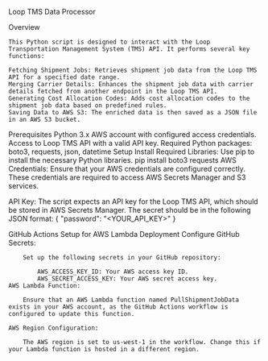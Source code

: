 Loop TMS Data Processor

Overview

    This Python script is designed to interact with the Loop Transportation Management System (TMS) API. It performs several key functions:

    Fetching Shipment Jobs: Retrieves shipment job data from the Loop TMS API for a specified date range.
    Merging Carrier Details: Enhances the shipment job data with carrier details fetched from another endpoint in the Loop TMS API.
    Generating Cost Allocation Codes: Adds cost allocation codes to the shipment job data based on predefined rules.
    Saving Data to AWS S3: The enriched data is then saved as a JSON file in an AWS S3 bucket.

Prerequisites
    Python 3.x
    AWS account with configured access credentials.
    Access to Loop TMS API with a valid API key.
    Required Python packages: boto3, requests, json, datetime
Setup
    Install Required Libraries:
    Use pip to install the necessary Python libraries.
        pip install boto3 requests
AWS Credentials:
    Ensure that your AWS credentials are configured correctly. These credentials are required to access AWS Secrets Manager and S3 services.

API Key:
    The script expects an API key for the Loop TMS API, which should be stored in AWS Secrets Manager. The secret should be in the following JSON format:
        { "password": "<YOUR_API_KEY>" }

GitHub Actions Setup for AWS Lambda Deployment
    Configure GitHub Secrets:

        Set up the following secrets in your GitHub repository:

            AWS_ACCESS_KEY_ID: Your AWS access key ID.
            AWS_SECRET_ACCESS_KEY: Your AWS secret access key.
    AWS Lambda Function:

        Ensure that an AWS Lambda function named PullShipmentJobData exists in your AWS account, as the GitHub Actions workflow is configured to update this function.

    AWS Region Configuration:

        The AWS region is set to us-west-1 in the workflow. Change this if your Lambda function is hosted in a different region.